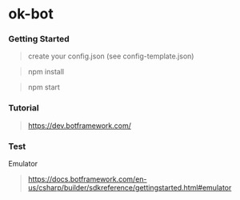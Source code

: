 # ok-bot

### Getting Started

>create your config.json (see config-template.json)

>npm install

>npm start

### Tutorial

> https://dev.botframework.com/

### Test
Emulator 

> https://docs.botframework.com/en-us/csharp/builder/sdkreference/gettingstarted.html#emulator

